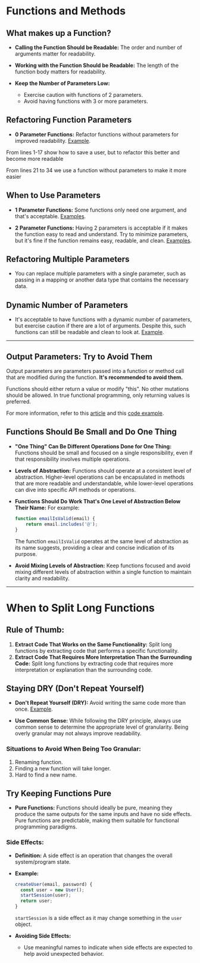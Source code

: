# Functions and Methods

## What makes up a Function?

- **Calling the Function Should be Readable:** The order and number of arguments matter for readability.
  
- **Working with the Function Should be Readable:** The length of the function body matters for readability.

- **Keep the Number of Parameters Low:**
  - Exercise caution with functions of 2 parameters.
  - Avoid having functions with 3 or more parameters.

## Refactoring Function Parameters

- **0 Parameter Functions:** Refactor functions without parameters for improved readability. [Example](https://github.com/academind/clean-code-course-code/blob/functions-01-refactoring-function-parameters/no-arg-functions.js).

From lines 1-17 show how to save a user, but to refactor this better and become more readable

From lines 21 to 34 we use a function without parameters to make it more easier

## When to Use Parameters

- **1 Parameter Functions:** Some functions only need one argument, and that's acceptable. [Examples](https://github.com/academind/clean-code-course-code/tree/functions-02-when-one-parameter-is-just-right).

- **2 Parameter Functions:** Having 2 parameters is acceptable if it makes the function easy to read and understand. Try to minimize parameters, but it's fine if the function remains easy, readable, and clean. [Examples](https://github.com/academind/clean-code-course-code/tree/functions-03-two-parameters).

## Refactoring Multiple Parameters

- You can replace multiple parameters with a single parameter, such as passing in a mapping or another data type that contains the necessary data.

## Dynamic Number of Parameters

- It's acceptable to have functions with a dynamic number of parameters, but exercise caution if there are a lot of arguments. Despite this, such functions can still be readable and clean to look at. [Example](https://github.com/academind/clean-code-course-code/blob/functions-05-dynamic-parameters/infinite-arg-functions.js).


---

## Output Parameters: Try to Avoid Them

Output parameters are parameters passed into a function or method call that are modified during the function. **It's recommended to avoid them.**

Functions should either return a value or modify "this". No other mutations should be allowed. In true functional programming, only returning values is preferred. 

For more information, refer to this [article](https://medium.com/thinkster-io/code-smell-output-parameters-fcb90e0005aa) and this [code example](https://github.com/academind/clean-code-course-code/blob/functions-06-output-parameters/output-parameters.js).

## Functions Should Be Small and Do One Thing

- **"One Thing" Can Be Different Operations Done for One Thing:** Functions should be small and focused on a single responsibility, even if that responsibility involves multiple operations.

- **Levels of Abstraction:** Functions should operate at a consistent level of abstraction. Higher-level operations can be encapsulated in methods that are more readable and understandable, while lower-level operations can dive into specific API methods or operations.

- **Functions Should Do Work That's One Level of Abstraction Below Their Name:** For example:
  ```javascript
  function emailIsValid(email) {
      return email.includes('@');
  }
  ```
  The function `emailIsValid` operates at the same level of abstraction as its name suggests, providing a clear and concise indication of its purpose.

- **Avoid Mixing Levels of Abstraction:** Keep functions focused and avoid mixing different levels of abstraction within a single function to maintain clarity and readability.


---

# When to Split Long Functions

## Rule of Thumb:
1. **Extract Code That Works on the Same Functionality:** Split long functions by extracting code that performs a specific functionality.
2. **Extract Code That Requires More Interpretation Than the Surrounding Code:** Split long functions by extracting code that requires more interpretation or explanation than the surrounding code.

## Staying DRY (Don't Repeat Yourself)

- **Don't Repeat Yourself (DRY):** Avoid writing the same code more than once. [Example](https://github.com/academind/clean-code-course-code/blob/functions-09-dry/dry.js#L10-L28).
  
- **Use Common Sense:** While following the DRY principle, always use common sense to determine the appropriate level of granularity. Being overly granular may not always improve readability.

### Situations to Avoid When Being Too Granular:
1. Renaming function.
2. Finding a new function will take longer.
3. Hard to find a new name.

## Try Keeping Functions Pure

- **Pure Functions:** Functions should ideally be pure, meaning they produce the same outputs for the same inputs and have no side effects. Pure functions are predictable, making them suitable for functional programming paradigms.

### Side Effects:

- **Definition:** A side effect is an operation that changes the overall system/program state.

- **Example:**
  ```javascript
  createUser(email, password) {
    const user = new User();
    startSession(user);
    return user;
  }
  ```
  `startSession` is a side effect as it may change something in the `user` object.

- **Avoiding Side Effects:**
  - Use meaningful names to indicate when side effects are expected to help avoid unexpected behavior.
